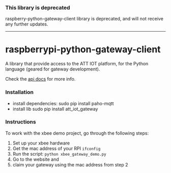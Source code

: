 ### This library is deprecated

raspberry-python-gateway-client library is deprecated, and will not receive any further updates.

---

raspberrypi-python-gateway-client
==========

A library that provide access to the ATT IOT platform, for the Python language (geared for gateway development).

Check the [api docs](https://github.com/allthingstalk/rpi-python-gateway-client/blob/master/library.md) for more info.


### Installation
- install dependencies:
	sudo pip install paho-mqtt
- install lib
	sudo pip install att_iot_gateway


### Instructions

To work with the xbee demo project, go through the following steps:

1. Set up your xbee hardware
  2. Get the mac address of your RPI `ifconfig`
  2. Run the script: `python xbee_gateway_demo.py`
  3. Go to the website and 
  4. claim your gateway using the mac address from step 2
